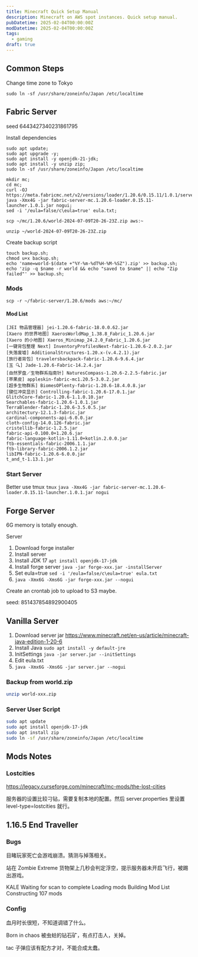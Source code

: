 ```yaml
---
title: Minecraft Quick Setup Manual
description: Minecraft on AWS spot instances. Quick setup manual.
pubDatetime: 2025-02-04T00:00:00Z
modDatetime: 2025-02-04T00:00:00Z
tags:
  - gaming
draft: true
---
```


## Common Steps

Change time zone to Tokyo

`sudo ln -sf /usr/share/zoneinfo/Japan /etc/localtime`

## Fabric Server

seed 6443427340231861795

Install dependencies

```shell
sudo apt update;
sudo apt upgrade -y;
sudo apt install -y openjdk-21-jdk;
sudo apt install -y unzip zip;
sudo ln -sf /usr/share/zoneinfo/Japan /etc/localtime
```

```shell
mkdir mc;
cd mc;
curl -OJ https://meta.fabricmc.net/v2/versions/loader/1.20.6/0.15.11/1.0.1/server/jar;
java -Xmx4G -jar fabric-server-mc.1.20.6-loader.0.15.11-launcher.1.0.1.jar nogui;
sed -i '/eula=false/c\eula=true' eula.txt;
```

`scp ~/mc/1.20.6/world-2024-07-09T20-26-23Z.zip aws:~`

`unzip ~/world-2024-07-09T20-26-23Z.zip`

Create backup script

```shell
touch backup.sh;
chmod u+x backup.sh;
echo 'name=world-$(date +"%Y-%m-%dT%H-%M-%SZ").zip' >> backup.sh;
echo 'zip -q $name -r world && echo "saved to $name" || echo "Zip failed"' >> backup.sh;
```

### Mods

`scp -r ~/fabric-server/1.20.6/mods aws:~/mc/`

#### Mod List

```text
[JEI 物品管理器] jei-1.20.6-fabric-18.0.0.62.jar
[Xaero 的世界地图] XaerosWorldMap_1.38.8_Fabric_1.20.6.jar
[Xaero 的小地图] Xaeros_Minimap_24.2.0_Fabric_1.20.6.jar
[一键背包整理 Next] InventoryProfilesNext-fabric-1.20.6-2.0.2.jar
[失落废墟] AdditionalStructures-1.20.x-(v.4.2.1).jar
[旅行者背包] travelersbackpack-fabric-1.20.6-9.6.4.jar
[玉 🔍] Jade-1.20.6-Fabric-14.2.4.jar
[自然罗盘／生物群系指南针] NaturesCompass-1.20.6-2.2.5-fabric.jar
[苹果皮] appleskin-fabric-mc1.20.5-3.0.2.jar
[超多生物群系] BiomesOPlenty-fabric-1.20.6-18.4.0.8.jar
[键位冲突显示] Controlling-fabric-1.20.6-17.0.1.jar
GlitchCore-fabric-1.20.6-1.1.0.10.jar
Searchables-fabric-1.20.6-1.0.1.jar
TerraBlender-fabric-1.20.6-3.5.0.5.jar
architectury-12.1.3-fabric.jar
cardinal-components-api-6.0.0.jar
cloth-config-14.0.126-fabric.jar
cristellib-fabric-1.2.5.jar
fabric-api-0.100.0+1.20.6.jar
fabric-language-kotlin-1.11.0+kotlin.2.0.0.jar
ftb-essentials-fabric-2006.1.1.jar
ftb-library-fabric-2006.1.2.jar
libIPN-fabric-1.20.6-6.0.0.jar
t_and_t-1.13.1.jar
```

### Start Server

Better use tmux
`tmux`
`java -Xmx4G -jar fabric-server-mc.1.20.6-loader.0.15.11-launcher.1.0.1.jar nogui`

## Forge Server

6G memory is totally enough.

Server

1. Download forge installer
2. Install server
3. Install JDK 17
   `apt install openjdk-17-jdk`
4. Install forge server
   `java -jar forge-xxx.jar -installServer`
5. Set eula=true
   `sed -i '/eula=false/c\eula=true' eula.txt`
6. `java -Xmx6G -Xms6G -jar forge-xxx.jar --nogui`

Create an crontab job to upload to S3 maybe.

seed: 851437854892900405

## Vanilla Server

1. Download server jar
   <https://www.minecraft.net/en-us/article/minecraft-java-edition-1-20-6>
2. Install Java `sudo apt install -y default-jre`
3. InitSettings `java -jar server.jar --initSettings`
4. Edit eula.txt
5. `java -Xmx6G -Xms6G -jar server.jar --nogui`

### Backup from world.zip

```sh
unzip world-xxx.zip
```

### Server User Script

```sh
sudo apt update
sudo apt install openjdk-17-jdk
sudo apt install zip
sudo ln -sf /usr/share/zoneinfo/Japan /etc/localtime
```

## Mods Notes

### Lostcities

<https://legacy.curseforge.com/minecraft/mc-mods/the-lost-cities>

服务器的设置比较刁钻，需要复制本地的配置。然后 server.properties 里设置 level-type=lostcities 就行。

## 1.16.5 End Traveller

### Bugs

目睹玩家死亡会游戏崩溃。猜测与掉落相关。

站在 Zombie Extreme 货物架上几秒会判定浮空，提示服务器未开启飞行，被踢出游戏。

KALE
Waiting for scan to complete
Loading mods
Building Mod List
Constructing 107 mods

### Config

血月时长很短，不知道调错了什么。

Born in chaos 被虫蛀的钻石矿，有点打击人，关掉。

tac 子弹应该有配方才对，不能合成太蠢。
